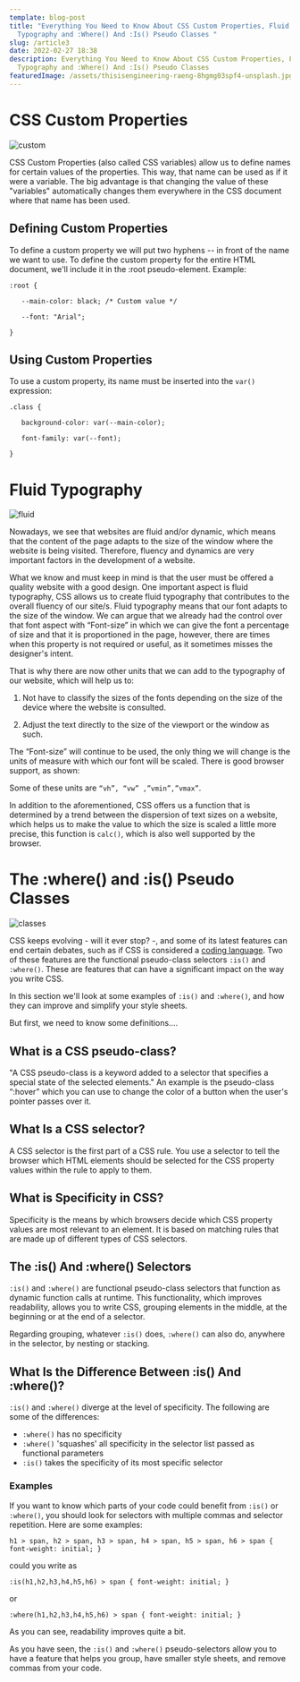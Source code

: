 ```yaml
---
template: blog-post
title: "Everything You Need to Know About CSS Custom Properties, Fluid
  Typography and :Where() And :Is() Pseudo Classes "
slug: /article3
date: 2022-02-27 18:38
description: Everything You Need to Know About CSS Custom Properties, Fluid
  Typography and :Where() And :Is() Pseudo Classes
featuredImage: /assets/thisisengineering-raeng-8hgmg03spf4-unsplash.jpg
---
```

# CSS Custom Properties

![custom](/assets/kobu-agency-iparhaxetrk-unsplash.jpg "custom")

<!--StartFragment-->

CSS Custom Properties (also called CSS variables) allow us to define names for certain values of the properties. This way, that name can be used as if it were a variable. The big advantage is that changing the value of these "variables" automatically changes them everywhere in the CSS document where that name has been used. 

## Defining Custom Properties 

To define a custom property we will put two hyphens -- in front of the name we want to use. To define the custom property for the entire HTML document, we'll include it in the :root pseudo-element. Example:

`:root { `

`   --main-color: black; /* Custom value */ `

`   --font: "Arial"; `

`} `

## Using Custom Properties

To use a custom property, its name must be inserted into the `var()` expression: 

`.class { `

`   background-color: var(--main-color); `

`   font-family: var(--font); `

`} `

<!--EndFragment-->

# Fluid Typography 

![fluid](/assets/christopher-farrugia-80tmagtp3yi-unsplash.jpg "fluid")

<!--StartFragment-->

Nowadays, we see that websites are fluid and/or dynamic, which means that the content of the page adapts to the size of the window where the website is being visited. Therefore, fluency and dynamics are very important factors in the development of a website. 

What we know and must keep in mind is that the user must be offered a quality website with a good design. One important aspect is fluid typography, CSS allows us to create fluid typography that contributes to the overall fluency of our site/s. Fluid typography means that our font adapts to the size of the window. We can argue that we already had the control over that font aspect with “Font-size” in which we can give the font a percentage of size and that it is proportioned in the page, however, there are times when this property is not required or useful, as it sometimes misses the designer's intent. 

That is why there are now other units that we can add to the typography of our website, which will help us to: 

1. Not have to classify the sizes of the fonts depending on the size of the device where the website is consulted. 

2. Adjust the text directly to the size of the viewport or the window as such. 

The “Font-size” will continue to be used, the only thing we will change is the units of measure with which our font will be scaled. There is good browser support, as shown: 

Some of these units are `“vh”, “vw” ,”vmin”,”vmax”`. 

In addition to the aforementioned, CSS offers us a function that is determined by a trend between the dispersion of text sizes on a website, which helps us to make the value to which the size is scaled a little more precise, this function is `calc()`, which is also well supported by the browser. 

<!--EndFragment-->

# The :where() and :is() Pseudo Classes 

![classes](/assets/valery-sysoev-p9okl4yw3c8-unsplash.jpg "classes")

<!--StartFragment-->

CSS keeps evolving - will it ever stop? -, and some of its latest features can end certain debates, such as if CSS is considered a [coding language](https://css-tricks.com/is-css-a-programming-language/). Two of these features are the functional pseudo-class selectors `:is()` and `:where()`. These are features that can have a significant impact on the way you write CSS. 

In this section we'll look at some examples of `:is()` and `:where()`, and how they can improve and simplify your style sheets. 

But first, we need to know some definitions…. 

## What is a CSS pseudo-class? 

"A CSS pseudo-class is a keyword added to a selector that specifies a special state of the selected elements." An example is the pseudo-class “:hover” which you can use to change the color of a button when the user's pointer passes over it. 

## What Is a CSS selector? 

A CSS selector is the first part of a CSS rule. You use a selector to tell the browser which HTML elements should be selected for the CSS property values within the rule to apply to them. 

## What is Specificity in CSS? 

Specificity is the means by which browsers decide which CSS property values are most relevant to an element. It is based on matching rules that are made up of different types of CSS selectors. 

## The :is() And :where() Selectors 

`:is()` and `:where()` are functional pseudo-class selectors that function as dynamic function calls at runtime. This functionality, which improves readability, allows you to write CSS, grouping elements in the middle, at the beginning or at the end of a selector. 

Regarding grouping, whatever `:is()` does, `:where()` can also do, anywhere in the selector, by nesting or stacking. 

## What Is the Difference Between :is() And :where()? 

`:is()` and `:where()` diverge at the level of specificity. The following are some of the differences: 

* `:where()` has no specificity 
* `:where()` 'squashes' all specificity in the selector list passed as functional parameters 
* `:is()` takes the specificity of its most specific selector 

### Examples

If you want to know which parts of your code could benefit from `:is()` or `:where()`, you should look for selectors with multiple commas and selector repetition. Here are some examples: 

`h1 > span, h2 > span, h3 > span, h4 > span, h5 > span, h6 > span { font-weight: initial; } `

could you write as 

`:is(h1,h2,h3,h4,h5,h6) > span { font-weight: initial; } `

or 

`:where(h1,h2,h3,h4,h5,h6) > span { font-weight: initial; }`

As you can see, readability improves quite a bit. 

As you have seen, the `:is()` and `:where()` pseudo-selectors allow you to have a feature that helps you group, have smaller style sheets, and remove commas from your code. 

<!--EndFragment-->